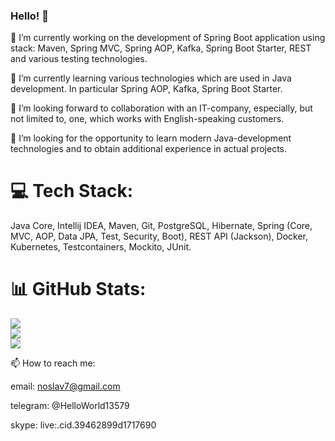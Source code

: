 ### Hello! 👋

🔭 I’m currently working on the development of Spring Boot application using stack: Maven, Spring MVC, Spring AOP, Kafka, Spring Boot Starter, REST and various testing technologies.

🌱 I’m currently learning various technologies which are used in Java development. In particular Spring AOP, Kafka, Spring Boot Starter.

👯 I’m looking forward to collaboration with an IT-company, especially, but not limited to, one, which works with English-speaking customers.

🤔 I’m looking for the opportunity to learn modern Java-development technologies and to obtain additional experience in actual projects.


# 💻 Tech Stack:
Java Core, Intellij IDEA, Maven, Git, PostgreSQL, Hibernate, Spring (Core, MVC, AOP, Data JPA, Test, Security, Boot), REST API (Jackson), Docker, Kubernetes, Testcontainers, Mockito, JUnit.
# 📊 GitHub Stats:
![](https://github-readme-stats.vercel.app/api?username=noslav7&theme=solarized-light&hide_border=false&include_all_commits=false&count_private=false)<br/>
![](https://github-readme-streak-stats.herokuapp.com/?user=noslav7&theme=solarized-light&hide_border=false)<br/>
![](https://github-readme-stats.vercel.app/api/top-langs/?username=noslav7&theme=solarized-light&hide_border=false&include_all_commits=false&count_private=false&layout=compact)

📫 How to reach me: 

email: noslav7@gmail.com

telegram: @HelloWorld13579

skype: live:.cid.39462899d1717690
